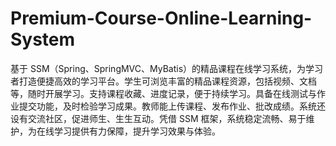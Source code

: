 # Premium-Course-Online-Learning-System
基于 SSM（Spring、SpringMVC、MyBatis）的精品课程在线学习系统，为学习者打造便捷高效的学习平台。学生可浏览丰富的精品课程资源，包括视频、文档等，随时开展学习。支持课程收藏、进度记录，便于持续学习。具备在线测试与作业提交功能，及时检验学习成果。教师能上传课程、发布作业、批改成绩。系统还设有交流社区，促进师生、生生互动。凭借 SSM 框架，系统稳定流畅、易于维护，为在线学习提供有力保障，提升学习效果与体验。 
